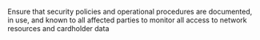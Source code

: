 Ensure that security policies and operational procedures are documented, in use, and known to all affected parties to monitor all access to network resources and cardholder data